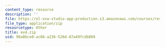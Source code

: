 ```yaml
---
content_type: resource
description: ''
file: https://ol-ocw-studio-app-production.s3.amazonaws.com/courses/res-21g-01-kana-spring-2010/96a8bce0ac86a236526d87a49fcdb869_ex4.zip
file_type: application/zip
resourcetype: Other
title: ex4.zip
uid: 96a8bce0-ac86-a236-526d-87a49fcdb869
---
```

